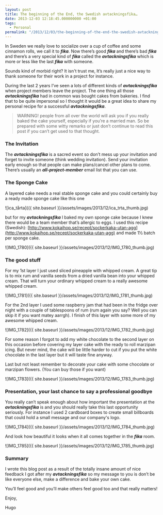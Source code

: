 ```yaml
---
layout: post
title: The beginning of the End, the Swedish avtackningsfika…
date: 2013-12-03 12:18:45.000000000 +01:00
tags:
  - Personal
permalink: "/2013/12/03/the-beginning-of-the-end-the-swedish-avtackningsfika/"
---
```


In Sweden we really love to socialize over a cup of coffee and some cinnamon rolls, we call it to _**fika**_. Now there’s good _**fika**_ and there’s bad _**fika**_ and there’s a very special kind of _**fika**_ called the _**avtackningsfika**_ which is more or less like the last _**fika**_ with someone.

Sounds kind of morbid right? It isn't trust me, It’s really just a nice way to thank someone for their work in a project for instance.

During the last 2 years I’ve seen a lots of different kinds of _**avtackningsfika**_ when project members leave the project. The one thing all those _**avtackningsfika**_ had in common was bought cakes from bakeries. I find that to be quite impersonal so I thought it would be a great idea to share my personal recipe for a successful _**avtackningsfika**_.

> WARNING! people from all over the world will ask you if you really baked the cake yourself, especially if you’re a married man. So be prepared with some witty remarks or just don’t continue to read this post if you can’t get used to that thought.

### The Invitation

The _**avtackningsfika**_ is a sacred event so don’t mess up your invitation and forget to invite someone (think wedding invitation). Send your invitation early enough so that people can make plans/cancel other plans to come. There’s usually an _**all-project-member**_ email list that you can use.

### The Sponge Cake

A layered cake needs a real stable sponge cake and you could certainly buy a ready made sponge cake like this one

![ica_tårta]({{ site.baseurl }}/assets/images/2013/12/ica_trta_thumb.jpg)

but for my _**avtackningsfika**_ I baked my own sponge cake because I knew there would be a team member that’s allergic to eggs. I used this recipe (Swedish): [http://www.kokaihop.se/recept/sockerkaka-utan-agg](http://www.kokaihop.se/recept/sockerkaka-utan-agg) and made 1½ batch per sponge cake.

![IMG_1780]({{ site.baseurl }}/assets/images/2013/12/IMG_1780_thumb.jpg)

### The good stuff

For my 1st layer I just used sliced pineapple with whipped cream. A great tip is to mix rum and vanilla seeds from a dried vanilla bean into your whipped cream. That will turn your ordinary whipped cream to a really awesome whipped cream.

![IMG_1781]({{ site.baseurl }}/assets/images/2013/12/IMG_1781_thumb.jpg)

For the 2nd layer I used some raspberry jam that had been in the fridge over night with a couple of tablespoons of rum (rum again you say? Well you can skip it if you want matey aarrgh). I finish of this layer with some more of my awesome whipped cream.

![IMG_1782]({{ site.baseurl }}/assets/images/2013/12/IMG_1782_thumb.jpg)

For some reason I forgot to add my white chocolate to the second layer on this occasion before covering my layer cake with the ready to roll marzipan icing. But never mind, the cake will be little harder to cut if you put the white chocolate in the last layer but it will taste fine anyway.

Last but not least remember to decorate your cake with some chocolate or marzipan flowers. (You can buy those if you want)

![IMG_1783]({{ site.baseurl }}/assets/images/2013/12/IMG_1783_thumb.jpg)

### Presentation, your last chance to say a professional goodbye

You really can’t speak enough about how important the presentation at the _**avtackningsfika**_ is and you should really take this last opportunity seriously. For instance I used 2 cardboard boxes to create small billboards that could hold a small message and our company's logo.

![IMG_1784]({{ site.baseurl }}/assets/images/2013/12/IMG_1784_thumb.jpg)

And look how beautiful it looks when it all comes together in the _**fika**_ room.

![IMG_1785]({{ site.baseurl }}/assets/images/2013/12/IMG_1785_thumb.jpg)

### Summary

I wrote this blog post as a result of the totally insane amount of nice feedback I got after my _**avtackningsfika**_ so my message to you is don’t be like everyone else, make a difference and bake your own cake.

You’ll feel good and you’ll make others feel good too and that really matters!

Enjoy,

Hugo
